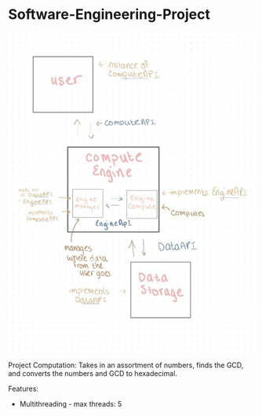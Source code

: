 # Software-Engineering-Project

![SystemDiagram](https://github.com/jcalhounn/Software-Engineering-Project/blob/main/SystemDiagram.jpg)


Project Computation:
  Takes in an assortment of numbers, finds the GCD, and converts the numbers and GCD to hexadecimal.

Features:
  - Multithreading - max threads: 5
